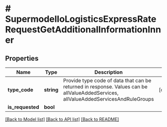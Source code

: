 # # SupermodelIoLogisticsExpressRateRequestGetAdditionalInformationInner

## Properties

Name | Type | Description | Notes
------------ | ------------- | ------------- | -------------
**type_code** | **string** | Provide type code of data that can be returned in response.  Values can be allValueAddedServices, allValueAddedServicesAndRuleGroups | [optional]
**is_requested** | **bool** |  |

[[Back to Model list]](../../README.md#models) [[Back to API list]](../../README.md#endpoints) [[Back to README]](../../README.md)
